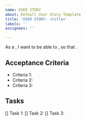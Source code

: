 ```yaml
---
name: USER STORY
about: Default User Story Template
title: 'USER STORY: <title>'
labels: ''
assignees: ''

---
```


As a **<role>**, I want to be able to **<capability>**, so that **<benefit>**.

## Acceptance Criteria
+ Criteria 1:
+ Criteria 2:
+ Criteria 3:

## Tasks
[] Task 1:
[] Task 2:
[] Task 3:
